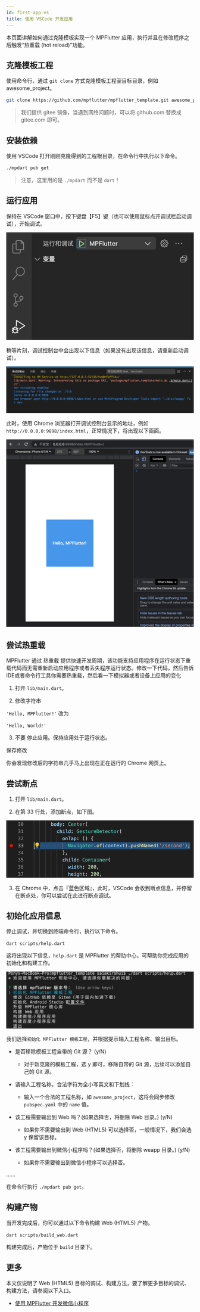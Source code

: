 ```yaml
---
id: first-app-vs
title: 使用 VSCode 开发应用
---
```


本页面讲解如何通过克隆模板实现一个 MPFlutter 应用，执行并且在修改程序之后触发“热重载 (hot reload)”功能。

## 克隆模板工程

使用命令行，通过 `git clone` 方式克隆模板工程至目标目录，例如 awesome_project。

```sh
git clone https://github.com/mpflutter/mpflutter_template.git awesome_project
```

> 我们提供 gitee 镜像，当遇到网络问题时，可以将 github.com 替换成 gitee.com 即可。

## 安装依赖

使用 VSCode 打开刚刚克隆得到的工程根目录，在命令行中执行以下命令。

```sh
./mpdart pub get
```

> 注意，这里用的是 `./mpdart` 而不是 `dart`！

## 运行应用

保持在 VSCode 窗口中，按下键盘【F5】键（也可以使用鼠标点开调试栏启动调试），开始调试。

![](assets/ide-debug-guide-0.png)

稍等片刻，调试控制台中会出现以下信息（如果没有出现该信息，请重新启动调试）。

![](assets/ide-debug-guide-1.png)

此时，使用 Chrome 浏览器打开调试控制台显示的地址，例如 `http://0.0.0.0:9898/index.html`，正常情况下，将出现以下画面。

![](assets/ide-debug-guide-2.png)

## 尝试热重载

MPFlutter 通过 热重载 提供快速开发周期，该功能支持应用程序在运行状态下重载代码而无需重新启动应用程序或者丢失程序运行状态。修改一下代码，然后告诉IDE或者命令行工具你需要热重载，然后看一下模拟器或者设备上应用的变化

1. 打开 `lib/main.dart`。

2. 修改字符串

`
'Hello, MPFlutter!'
`
改为

`
'Hello, World!'
`

3. 不要 停止应用。保持应用处于运行状态。

保存修改

你会发现修改后的字符串几乎马上出现在正在运行的 Chrome 网页上。

## 尝试断点

1. 打开 `lib/main.dart`。

2. 在第 33 行处，添加断点，如下图。

![](assets/ide-debug-guide-4.png)

3. 在 Chrome 中，点击『蓝色区域』，此时，VSCode 会收到断点信息，并停留在断点处，你可以尝试在此进行断点调试。

## 初始化应用信息

停止调试，并切换到终端命令行，执行以下命令。

`
dart scripts/help.dart
`

这将出现以下信息，`help.dart` 是 MPFlutter 的帮助中心，可帮助你完成应用的初始化和构建工作。

![](assets/ide-debug-guide-3.png)

我们选择`初始化 MPFlutter 模板工程`，并根据提示输入工程名称、输出目标。

* 是否移除模板工程自带的 Git 源？ (y/N)

    * 对于新克隆的模板工程，选 y 即可，移除自带的 Git 源，后续可以添加自己的 Git 源。

* 请输入工程名称，合法字符为全小写英文和下划线：

    * 输入一个合法的工程名称，如 `awesome_project`，这将会同步修改 `pubspec.yaml` 中的 `name` 值。

* 该工程需要输出到 Web 吗？(如果选择否，将删除 Web 目录。) (y/N)

    * 如果你不需要输出到 Web (HTML5) 可以选择否，一般情况下，我们会选 y 保留该目标。

* 该工程需要输出到微信小程序吗？(如果选择否，将删除 weapp 目录。) (y/N) 

    * 如果你不需要输出到微信小程序可以选择否。

......

在命令行执行 `./mpdart pub get`。

## 构建产物

当开发完成后，你可以通过以下命令构建 Web (HTML5) 产物。

`
dart scripts/build_web.dart
`

构建完成后，产物位于 `build` 目录下。

## 更多

本文仅说明了 Web (HTML5) 目标的调试、构建方法，要了解更多目标的调试、构建方法，请参阅以下入口。

* [使用 MPFlutter 开发微信小程序](./first-app-weapp)
